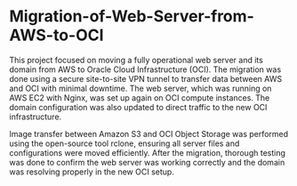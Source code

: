 # Migration-of-Web-Server-from-AWS-to-OCI
This project focused on moving a fully operational web server and its domain from AWS to Oracle Cloud Infrastructure (OCI). The migration was done using a secure site-to-site VPN tunnel to transfer data between AWS and OCI with minimal downtime. The web server, which was running on AWS EC2 with Nginx, was set up again on OCI compute instances. The domain configuration was also updated to direct traffic to the new OCI infrastructure.

Image transfer between Amazon S3 and OCI Object Storage was performed using the open-source tool rclone, ensuring all server files and configurations were moved efficiently. After the migration, thorough testing was done to confirm the web server was working correctly and the domain was resolving properly in the new OCI setup.
